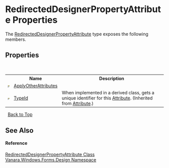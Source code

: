# RedirectedDesignerPropertyAttribute Properties
 

The <a href="f6433fe2-093d-4801-e5a8-2d7b72a7a1e5">RedirectedDesignerPropertyAttribute</a> type exposes the following members.


## Properties
&nbsp;<table><tr><th></th><th>Name</th><th>Description</th></tr><tr><td>![Public property](media/pubproperty.gif "Public property")</td><td><a href="17c73a93-ba55-b014-356f-a95a026e6312">ApplyOtherAttributes</a></td><td /></tr><tr><td>![Public property](media/pubproperty.gif "Public property")</td><td><a href="http://msdn2.microsoft.com/en-us/library/sa1bf03e" target="_blank">TypeId</a></td><td>
When implemented in a derived class, gets a unique identifier for this <a href="http://msdn2.microsoft.com/en-us/library/e8kc3626" target="_blank">Attribute</a>.
 (Inherited from <a href="http://msdn2.microsoft.com/en-us/library/e8kc3626" target="_blank">Attribute</a>.)</td></tr></table>&nbsp;
<a href="#redirecteddesignerpropertyattribute-properties">Back to Top</a>

## See Also


#### Reference
<a href="f6433fe2-093d-4801-e5a8-2d7b72a7a1e5">RedirectedDesignerPropertyAttribute Class</a><br /><a href="47183544-7c44-c1e2-cf57-c68e49a55933">Vanara.Windows.Forms.Design Namespace</a><br />